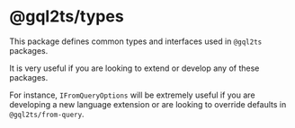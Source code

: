 # @gql2ts/types

This package defines common types and interfaces used in `@gql2ts` packages.

It is very useful if you are looking to extend or develop any of these packages.

For instance, `IFromQueryOptions` will be extremely useful if you are developing a new language extension or are looking to override defaults in `@gql2ts/from-query`.
